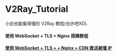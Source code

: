 # V2Ray_Tutorial
小白也能看得懂的 V2Ray 教程(也许吧XD).

#### 使用 WebSocket + TLS + Nginx 搭建教程

#### <a href="https://github.com/justsweetpotato/V2Ray_Tutorial/blob/master/Back.md">使用 WebSocket + TLS + + Nginx + CDN 救活被墙 IP</a>

